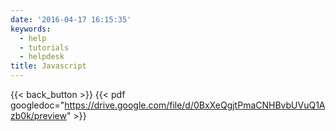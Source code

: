 ```yaml
---
date: '2016-04-17 16:15:35'
keywords:
  - help
  - tutorials
  - helpdesk
title: Javascript
---
```


{{< back_button >}}
{{< pdf googledoc="https://drive.google.com/file/d/0BxXeQgjtPmaCNHBvbUVuQ1Azb0k/preview" >}}
